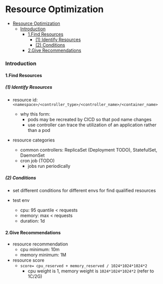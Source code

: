 # Resource Optimization


<!-- @import "[TOC]" {cmd="toc" depthFrom=1 depthTo=6 orderedList=false} -->

<!-- code_chunk_output -->

- [Resource Optimization](#resource-optimization)
    - [Introduction](#introduction)
      - [1.Find Resources](#1find-resources)
        - [(1) Identify Resources](#1-identify-resources)
        - [(2) Conditions](#2-conditions)
      - [2.Give Recommendations](#2give-recommendations)

<!-- /code_chunk_output -->


### Introduction

#### 1.Find Resources

##### (1) Identify Resources
* resource id: `<namespace>/<controller_type>/<controller_name>/<container_name>`
    * why this form:
        * pods may be recreated by CICD so that pod name changes
        * use controller can trace the utilization of an application rather than a pod

* resource categories
    * common controllers: ReplicaSet (Deployment TODO), StatefulSet, DaemonSet
    * cron job (TODO)
        * jobs run periodically 

##### (2) Conditions
* set different conditions for different envs for find qualified resources

* test env
    * cpu: 95 quantile < requests
    * memory: max < requests
    * duration: 1d

#### 2.Give Recommendations
* resource recommendation
    * cpu minimum: 10m
    * memory minimum: 1M
* resource score
    * `score= cpu_reserved + memory_reserved / 1024*1024*1024*2`
        * cpu weight is 1, memory weight is `1024*1024*1024*2` (refer to 1C/2G)